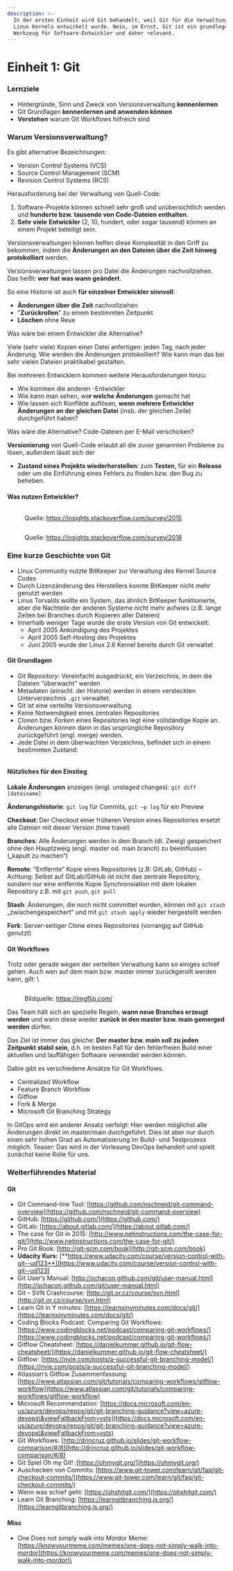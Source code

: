 ```yaml
---
description: >-
  In der ersten Einheit wird Git behandelt, weil Git für die Verwaltung des
  Linux Kernels entwickelt wurde. Nein, im Ernst, Git ist ein grundlegendes
  Werkzeug für Software-Entwickler und daher relevant.
---
```


# Einheit 1: Git

### Lernziele

* Hintergründe, Sinn und Zweck von Versionsverwaltung **kennenlernen**
* Git Grundlagen **kennenlernen und anwenden können**
* **Verstehen** warum Git Workflows hilfreich sind

### Warum Versionsverwaltung? 

Es gibt alternative Bezeichnungen:

* Version Control Systems (VCS)
* Source Control Management (SCM)
* Revision Control Systems (RCS)

Herausforderung bei der Verwaltung von Quell-Code:

1. Software-Projekte können schnell sehr groß und unübersichtlich werden und **hunderte bzw. tausende von Code-Dateien enthalten.**
2. **Sehr viele** **Entwickler** (2, 10, hundert, oder sogar tausend) können an einem Projekt beteiligt sein.

Versionsverwaltungen können helfen diese Komplexität in den Griff zu bekommen, indem die **Änderungen an den Dateien über die Zeit hinweg protokolliert** werden.

Versionsverwaltungen lassen pro Datei die Änderungen nachvollziehen.\
Das heißt: **wer hat was wann geändert**.

So eine Historie ist auch **für einzelner Entwickler sinnvoll**:

* **Änderungen über die Zeit** nachvollziehen
* "**Zurückrollen**" zu einem bestimmten Zeitpunkt
* **Löschen** ohne Reue

Was wäre bei einem Entwickler die Alternative?

Viele (sehr viele) Kopien einer Datei anfertigen: jeden Tag, nach jeder Änderung. Wie werden die Änderungen protokolliert? Wie kann man das bei sehr vielen Dateien praktikabel gestalten.

Bei mehreren Entwicklern kommen weitere Herausforderungen hinzu:

* Wie kommen die anderen -Entwickler&#x20;
* Wie kann man sehen, we**r welche Änderungen** gemacht hat
* Wie lassen sich Konflikte auflösen, **wenn mehrere Entwickler Änderungen an der gleichen Datei** (insb. der gleichen Zeile) durchgeführt haben?

Was wäre die Alternative? Code-Dateien per E-Mail verschicken? &#x20;

**Versionierung** von Quell-Code erlaubt all die zuvor genannten Probleme zu lösen, außerdem lässt sich der

* **Zustand eines Projekts wiederherstellen**: zum **Testen**, für ein **Release** oder um die Einführung eines Fehlers zu finden bzw. den Bug zu beheben.

#### Was nutzen Entwickler?

<figure><img src="../.gitbook/assets/os.01.survey_2015.png" alt=""><figcaption><p>Quelle: <a href="https://insights.stackoverflow.com/survey/2015">https://insights.stackoverflow.com/survey/2015</a></p></figcaption></figure>

<figure><img src="../.gitbook/assets/os.01.survey_2018.png" alt=""><figcaption><p>Quelle: <a href="https://insights.stackoverflow.com/survey/2018">https://insights.stackoverflow.com/survey/2018</a></p></figcaption></figure>

### Eine kurze Geschichte von Git

* Linux Community nutzte BitKeeper zur Verwaltung des Kernel Source Codes
* Durch Lizenzänderung des Herstellers konnte BitKeeper nicht mehr genutzt werden
* Linus Torvalds wollte ein System, das ähnlich BitKeeper funktionierte, aber die Nachteile der anderen Systeme nicht mehr aufwies (z.B. lange Zeiten bei Branches durch Kopieren aller Dateien)
* Innerhalb weniger Tage wurde die erste Version von Git entwickelt:
  * April 2005 Ankündigung des Projektes
  * April 2005 Self-Hosting des Projektes
  * Juni 2005 wurde der Linux 2.6 Kernel bereits durch Git verwaltet

#### Git Grundlagen

* _Git Repository_: Vereinfacht ausgedrückt, ein Verzeichnis, in dem die Dateien “überwacht” werden
* Metadaten (einschl. der Historie) werden in einem versteckten Unterverzeichnis `.git` verwaltet.
* Git ist eine verteilte Versionsverwaltung
* Keine Notwendigkeit eines zentralen Repositories
* _Clonen_ bzw. _Forken_ eines Repositories legt eine vollständige Kopie an. Änderungen können dann in das ursprüngliche Repository zurückgeführt (engl. merge) werden.
* Jede Datei in dem überwachten Verzeichnis, befindet sich in einem bestimmten Zustand:

<figure><img src="../.gitbook/assets/os.01.git_dateistatus.png" alt=""><figcaption></figcaption></figure>

#### Nützliches für den Einstieg 

**Lokale Änderungen** anzeigen (engl. unstaged changes): `git diff [dateiname]`

**Änderungshistorie**: `git log` für Commits, `git –p log` für ein Preview

**Checkout**: Der Checkout einer früheren Version eines Repositories ersetzt alle Dateien mit dieser Version (time travel)

**Branches**: Alle Änderungen werden in dem Branch (dt. Zweig) gespeichert ohne den Hauptzweig (engl. master od. main branch) zu beeinflussen („kaputt zu machen“)

**Remote**: “Entfernte“ Kopie eines Repositories (z.B: GitLab, GitHub) – Achtung: Selbst auf GitLab/GitHub ist nicht das zentrale Repository, sondern nur eine entfernte Kopie Synchronsiation mit dem lokalen Repository z.B. mit `git push`, `git pull`

**Stash**: Änderungen, die noch nicht committet wurden, können mit `git stash` „zwischengespeichert“ und mit `git stash apply` wieder hergestellt werden

**Fork**: Server-seitiger Clone eines Repositories (vorrangig auf GitHub genutzt)

#### Git Workflows

Trotz oder gerade wegen der verteilten Verwaltung kann so einiges schief gehen. Auch wen auf dem main bzw. master immer zurückgerollt werden kann, gilt: \


<figure><img src="../.gitbook/assets/os.01.git_one_does_not.jpg" alt=""><figcaption><p>Bildquelle: <a href="https://imgflip.com/">https://imgflip.com/</a></p></figcaption></figure>

Das Team hält sich an spezielle Regeln, **wann neue Branches erzeugt werden** und wann diese wieder **zurück in den master bzw. main gemerged werden** dürfen.&#x20;

Das Ziel ist immer das gleiche: **Der master bzw. main soll zu jeden Zeitpunkt stabil sein**, d.h. im besten Fall für den fehlerfreien Build einer aktuellen und lauffähigen Software verwendet werden können.

Dabie gibt es verschiedene Ansätze für Git Workflows.

* Centralized Workflow
* Feature Branch Workflow
* Gitflow
* Fork & Merge
* Microsoft Git Branching Strategy

In GitOps wird ein anderer Ansatz verfolgt: Hier werden möglichst alle Änderungen direkt im master/main durchgeführt. Dies ist aber nur durch einen sehr hohen Grad an Automatisierung im Build- und Testprozess möglich. Teaser: Das wird in der Vorlesung DevOps behandelt und spielt zunächst keine Rolle für uns.

### Weiterführendes Material

#### Git

* Git Command-line Tool: [https://github.com/nschneid/git-command-overview](https://github.com/nschneid/git-command-overview)
* GitHub: [https://github.com/](https://github.com/)
* GitLab: [https://about.gitlab.com/](https://about.gitlab.com/)
* The case for Git in 2015: [http://www.netinstructions.com/the-case-for-git/](http://www.netinstructions.com/the-case-for-git/)
* Pro Git Book: [http://git-scm.com/book](http://git-scm.com/book)
* **Udacity Kurs:** [**https://www.udacity.com/course/version-control-with-git--ud123**](https://www.udacity.com/course/version-control-with-git--ud123)
* Git User‘s Manual: [http://schacon.github.com/git/user-manual.html](http://schacon.github.com/git/user-manual.html)
* Git – SVN Crashcourse: [http://git.or.cz/course/svn.html](http://git.or.cz/course/svn.html)
* Learn Git in Y minutes: [https://learnxinyminutes.com/docs/git/](https://learnxinyminutes.com/docs/git/)
* Coding Blocks Podcast: Comparing Git Workflows: [https://www.codingblocks.net/podcast/comparing-git-workflows/](https://www.codingblocks.net/podcast/comparing-git-workflows/)
* Gitflow Cheatsheet: [https://danielkummer.github.io/git-flow-cheatsheet/](https://danielkummer.github.io/git-flow-cheatsheet/)
* Gitflow: [https://nvie.com/posts/a-successful-git-branching-model/](https://nvie.com/posts/a-successful-git-branching-model/)
* Atlassian‘s Gitflow Zusammenfassung: [https://www.atlassian.com/git/tutorials/comparing-workflows/gitflow-workflow](https://www.atlassian.com/git/tutorials/comparing-workflows/gitflow-workflow)
* Microsoft Recommendation: [https://docs.microsoft.com/en-us/azure/devops/repos/git/git-branching-guidance?view=azure-devops\&viewFallbackFrom=vsts](https://docs.microsoft.com/en-us/azure/devops/repos/git/git-branching-guidance?view=azure-devops\&viewFallbackFrom=vsts)
* Git Workflows: [http://drincruz.github.io/slides/git-workflow-comparison/#/8](http://drincruz.github.io/slides/git-workflow-comparison/#/8)
* Git Spiel Oh my Git! :[https://ohmygit.org/](https://ohmygit.org/)
* Auschecken von Commits: [https://www.git-tower.com/learn/git/faq/git-checkout-commits/](https://www.git-tower.com/learn/git/faq/git-checkout-commits/)
* Wenn was schief geht: [https://ohshitgit.com/](https://ohshitgit.com/)
* Learn Git Branching: [https://learngitbranching.js.org/](https://learngitbranching.js.org/)

#### Misc

* One Does not simply walk into Mordor Meme: [https://knowyourmeme.com/memes/one-does-not-simply-walk-into-mordor](https://knowyourmeme.com/memes/one-does-not-simply-walk-into-mordor)\
